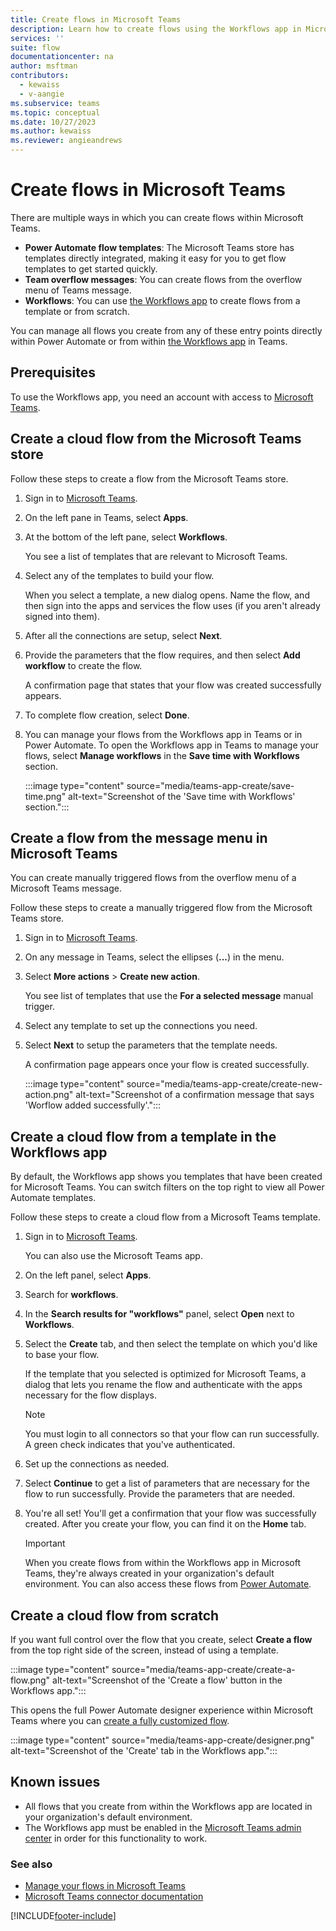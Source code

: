```yaml
---
title: Create flows in Microsoft Teams
description: Learn how to create flows using the Workflows app in Microsoft Teams
services: ''
suite: flow
documentationcenter: na
author: msftman
contributors:
  - kewaiss
  - v-aangie
ms.subservice: teams
ms.topic: conceptual
ms.date: 10/27/2023
ms.author: kewaiss
ms.reviewer: angieandrews
---
```


# Create flows in Microsoft Teams

There are multiple ways in which you can create flows within Microsoft Teams.

- **Power Automate flow templates**: The Microsoft Teams store has templates directly integrated, making it easy for you to get flow templates to get started quickly.
- **Team overflow messages**: You can create flows from the overflow menu of Teams message.
- **Workflows**: You can use [the Workflows app](./install-teams-app.md) to create flows from a template or from scratch.

You can manage all flows you create from any of these entry points directly within Power Automate or from within [the Workflows app](./install-teams-app.md) in Teams.

## Prerequisites

To use the Workflows app, you need an account with access to [Microsoft Teams](https://teams.microsoft.com).

## Create a cloud flow from the Microsoft Teams store

Follow these steps to create a flow from the Microsoft Teams store.

1. Sign in to [Microsoft Teams](https://teams.microsoft.com).
1. On the left pane in Teams, select **Apps**.
1. At the bottom of the left pane, select **Workflows**.

   You see a list of templates that are relevant to Microsoft Teams.

1. Select any of the templates to build your flow.

   When you select a template, a new dialog opens. Name the flow, and then sign into the apps and services the flow uses (if you aren't already signed into them).

1. After all the connections are setup, select **Next**.
1. Provide the parameters that the flow requires, and then select **Add workflow** to create the flow.

    A confirmation page that states that your flow was created successfully appears.

1. To complete flow creation, select **Done**.
1. You can manage your flows from the Workflows app in Teams or in Power Automate. To open the Workflows app in Teams to manage your flows, select **Manage workflows** in the **Save time with Workflows** section.

    :::image type="content" source="media/teams-app-create/save-time.png" alt-text="Screenshot of the 'Save time with Workflows' section.":::

## Create a flow from the message menu in Microsoft Teams

You can create manually triggered flows from the overflow menu of a Microsoft Teams message.

Follow these steps to create a manually triggered flow from the Microsoft Teams store.

1. Sign in to [Microsoft Teams](https://teams.microsoft.com).
1. On any message in Teams, select the ellipses (**...**) in the menu.
1. Select **More actions** > **Create new action**.

   You see list of templates that use the **For a selected message** manual trigger.

1. Select any template to set up the connections you need.
1. Select **Next** to setup the parameters that the template needs.

    A confirmation page appears once your flow is created successfully.

    :::image type="content" source="media/teams-app-create/create-new-action.png" alt-text="Screenshot of a confirmation message that says 'Worflow added successfully'.":::

## Create a cloud flow from a template in the Workflows app

By default, the Workflows app shows you templates that have been created for Microsoft Teams. You can switch filters on the top right to view all Power Automate templates.

Follow these steps to create a cloud flow from a Microsoft Teams template.

1. Sign in to [Microsoft Teams](https://Teams.Microsoft.com).

    You can also use the Microsoft Teams app.

1. On the left panel, select **Apps**.
1. Search for **workflows**.
1. In the **Search results for "workflows"** panel, select **Open** next to **Workflows**.
1. Select the **Create** tab, and then select the template on which you'd like to base your flow.

    If the template that you selected is optimized for Microsoft Teams, a dialog that lets you rename the flow and authenticate with the apps necessary for the flow displays.
  
   > [!NOTE]
   > You must login to all connectors so that your flow can run successfully. A green check indicates that you've authenticated.

1. Set up the connections as needed.
1. Select **Continue** to get a list of parameters that are necessary for the flow to run successfully. Provide the parameters that are needed.
1. You're all set! You'll get a confirmation that your flow was successfully created. After you create your flow, you can find it on the **Home** tab.

    > [!IMPORTANT]
    > When you create flows from within the Workflows app in Microsoft Teams, they're always created in your organization's default environment. You can also access these flows from [Power Automate](https://make.powerautomate.com).

## Create a cloud flow from scratch

If you want full control over the flow that you create, select **Create a flow** from the top right side of the screen, instead of using a template.

:::image type="content" source="media/teams-app-create/create-a-flow.png" alt-text="Screenshot of the 'Create a flow' button in the Workflows app.":::

This opens the full Power Automate designer experience within Microsoft Teams where you can [create a fully customized flow](../get-started-logic-flow.md).

:::image type="content" source="media/teams-app-create/designer.png" alt-text="Screenshot of the 'Create' tab in the Workflows app.":::

## Known issues

- All flows that you create from within the Workflows app are located in your organization's default environment.
- The Workflows app must be enabled in the [Microsoft Teams admin center](https://admin.teams.microsoft.com/policies/manage-apps) in order for this functionality to work.

### See also

- [Manage your flows in Microsoft Teams](./teams-app-home.md)
- [Microsoft Teams connector documentation](/connectors/teams/)

[!INCLUDE[footer-include](../includes/footer-banner.md)]
